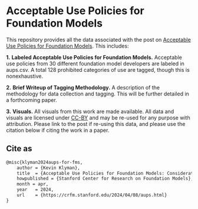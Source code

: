 # Acceptable Use Policies for Foundation Models

This repository provides all the data associated with the post on [Acceptable Use Policies for Foundation Models](https://crfm.stanford.edu/2024/04/08/aups.html). This includes:

**1.** **Labeled Acceptable Use Policies for Foundation Models.** Acceptable use policies from 30 different foundation model developers are labeled in aups.csv. A total 128 prohibited categories of use are tagged, though this is nonexhaustive. 

**2.** **Brief Writeup of Tagging Methodology.** A description of the methodology for data collection and tagging. This will be further detailed in a forthcoming paper. 

**3.** **Visuals.** All visuals from this work are made available. All data and visuals are licensed under [CC-BY](https://creativecommons.org/share-your-work/cclicenses/) and may be re-used for any purpose with attribution. Please link to the post if re-using this data, and please use the citation below if citing the work in a paper.

## Cite as
```tex
@misc{klyman2024aups-for-fms, 
    author = {Kevin Klyman}, 
    title  = {Acceptable Use Policies for Foundation Models: Considerations for Policymakers and Developers},
    howpublished = {Stanford Center for Research on Foundation Models},
    month = apr,
    year   = 2024,
    url    = {https://crfm.stanford.edu/2024/04/08/aups.html}
}
```
